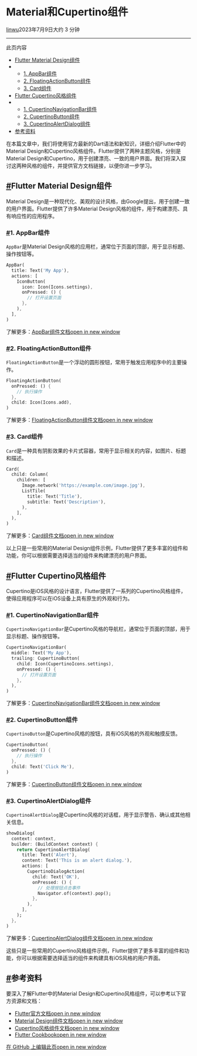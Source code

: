# Material和Cupertino组件

[linwu](https://www.coding-time.cn/)2023年7月9日大约 3 分钟

------

此页内容

- [Flutter Material Design组件](https://www.coding-time.cn/dart/flutter/Material和Cupertino组件.html#flutter-material-design组件)
- - [1. AppBar组件](https://www.coding-time.cn/dart/flutter/Material和Cupertino组件.html#_1-appbar组件)
  - [2. FloatingActionButton组件](https://www.coding-time.cn/dart/flutter/Material和Cupertino组件.html#_2-floatingactionbutton组件)
  - [3. Card组件](https://www.coding-time.cn/dart/flutter/Material和Cupertino组件.html#_3-card组件)
- [Flutter Cupertino风格组件](https://www.coding-time.cn/dart/flutter/Material和Cupertino组件.html#flutter-cupertino风格组件)
- - [1. CupertinoNavigationBar组件](https://www.coding-time.cn/dart/flutter/Material和Cupertino组件.html#_1-cupertinonavigationbar组件)
  - [2. CupertinoButton组件](https://www.coding-time.cn/dart/flutter/Material和Cupertino组件.html#_2-cupertinobutton组件)
  - [3. CupertinoAlertDialog组件](https://www.coding-time.cn/dart/flutter/Material和Cupertino组件.html#_3-cupertinoalertdialog组件)
- [参考资料](https://www.coding-time.cn/dart/flutter/Material和Cupertino组件.html#参考资料)

在本篇文章中，我们将使用官方最新的Dart语法和新知识，详细介绍Flutter中的Material Design和Cupertino风格组件。Flutter提供了两种主题风格，分别是Material Design和Cupertino，用于创建漂亮、一致的用户界面。我们将深入探讨这两种风格的组件，并提供官方文档链接，以便你进一步学习。

## [#](https://www.coding-time.cn/dart/flutter/Material和Cupertino组件.html#flutter-material-design组件)Flutter Material Design组件

Material Design是一种现代化、美观的设计风格，由Google提出，用于创建一致的用户界面。Flutter提供了许多Material Design风格的组件，用于构建漂亮、具有响应性的应用程序。

### [#](https://www.coding-time.cn/dart/flutter/Material和Cupertino组件.html#_1-appbar组件)1. AppBar组件

`AppBar`是Material Design风格的应用栏，通常位于页面的顶部，用于显示标题、操作按钮等。

```dart
AppBar(
  title: Text('My App'),
  actions: [
    IconButton(
      icon: Icon(Icons.settings),
      onPressed: () {
        // 打开设置页面
      },
    ),
  ],
)
```

了解更多：[AppBar组件文档open in new window](https://api.flutter.dev/flutter/material/AppBar-class.html)

### [#](https://www.coding-time.cn/dart/flutter/Material和Cupertino组件.html#_2-floatingactionbutton组件)2. FloatingActionButton组件

`FloatingActionButton`是一个浮动的圆形按钮，常用于触发应用程序中的主要操作。

```dart
FloatingActionButton(
  onPressed: () {
    // 执行操作
  },
  child: Icon(Icons.add),
)
```

了解更多：[FloatingActionButton组件文档open in new window](https://api.flutter.dev/flutter/material/FloatingActionButton-class.html)

### [#](https://www.coding-time.cn/dart/flutter/Material和Cupertino组件.html#_3-card组件)3. Card组件

`Card`是一种具有阴影效果的卡片式容器，常用于显示相关的内容，如图片、标题和描述。

```dart
Card(
  child: Column(
    children: [
      Image.network('https://example.com/image.jpg'),
      ListTile(
        title: Text('Title'),
        subtitle: Text('Description'),
      ),
    ],
  ),
)
```

了解更多：[Card组件文档open in new window](https://api.flutter.dev/flutter/material/Card-class.html)

以上只是一些常用的Material Design组件示例，Flutter提供了更多丰富的组件和功能，你可以根据需要选择适当的组件来构建漂亮的用户界面。

## [#](https://www.coding-time.cn/dart/flutter/Material和Cupertino组件.html#flutter-cupertino风格组件)Flutter Cupertino风格组件

Cupertino是iOS风格的设计语言，Flutter提供了一系列的Cupertino风格组件，使得应用程序可以在iOS设备上具有原生的外观和行为。

### [#](https://www.coding-time.cn/dart/flutter/Material和Cupertino组件.html#_1-cupertinonavigationbar组件)1. CupertinoNavigationBar组件

`CupertinoNavigationBar`是Cupertino风格的导航栏，通常位于页面的顶部，用于显示标题、操作按钮等。

```dart
CupertinoNavigationBar(
  middle: Text('My App'),
  trailing: CupertinoButton(
    child: Icon(CupertinoIcons.settings),
    onPressed: () {
      // 打开设置页面
    },
  ),
)
```

了解更多：[CupertinoNavigationBar组件文档open in new window](https://api.flutter.dev/flutter/cupertino/CupertinoNavigationBar-class.html)

### [#](https://www.coding-time.cn/dart/flutter/Material和Cupertino组件.html#_2-cupertinobutton组件)2. CupertinoButton组件

`CupertinoButton`是Cupertino风格的按钮，具有iOS风格的外观和触摸反馈。

```dart
CupertinoButton(
  onPressed: () {
    // 执行操作
  },
  child: Text('Click Me'),
)
```

了解更多：[CupertinoButton组件文档open in new window](https://api.flutter.dev/flutter/cupertino/CupertinoButton-class.html)

### [#](https://www.coding-time.cn/dart/flutter/Material和Cupertino组件.html#_3-cupertinoalertdialog组件)3. CupertinoAlertDialog组件

`CupertinoAlertDialog`是Cupertino风格的对话框，用于显示警告、确认或其他相关信息。

```dart
showDialog(
  context: context,
  builder: (BuildContext context) {
    return CupertinoAlertDialog(
      title: Text('Alert'),
      content: Text('This is an alert dialog.'),
      actions: [
        CupertinoDialogAction(
          child: Text('OK'),
          onPressed: () {
            // 处理按钮点击事件
            Navigator.of(context).pop();
          },
        ),
      ],
    );
  },
)
```

了解更多：[CupertinoAlertDialog组件文档open in new window](https://api.flutter.dev/flutter/cupertino/CupertinoAlertDialog-class.html)

这些只是一些常用的Cupertino风格组件示例，Flutter提供了更多丰富的组件和功能，你可以根据需要选择适当的组件来构建具有iOS风格的用户界面。

## [#](https://www.coding-time.cn/dart/flutter/Material和Cupertino组件.html#参考资料)参考资料

要深入了解Flutter中的Material Design和Cupertino风格组件，可以参考以下官方资源和文档：

- [Flutter官方文档open in new window](https://flutter.dev/docs)
- [Material Design组件文档open in new window](https://flutter.dev/docs/development/ui/widgets/material)
- [Cupertino风格组件文档open in new window](https://flutter.dev/docs/development/ui/widgets/cupertino)
- [Flutter Cookbookopen in new window](https://flutter.dev/docs/cookbook)

[在 GitHub 上编辑此页open in new window](https://github.com/linwu-hi/coding-time/edit/main/docs/dart/flutter/Material和Cupertino组件.md)
